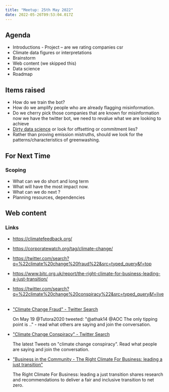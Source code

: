 ```yaml
---
title: "Meetup: 25th May 2022"
date: 2022-05-26T09:53:04.017Z
---
```

## Agenda
- Introductions
- Project – are we rating companies csr
- Climate data  figures or interpretations
- Brainstorm
- Web content (we skipped this)
- Data science
- Roadmap

## Items raised
- How do we train the bot?
- How do we amplify people who are already flagging misinformation.
- Do we cherry pick those companies that are known for misinformation now we have the twitter bot, we need to revalue what we are looking to achieve
- [Dirty data science](https://twitter.com/search?q=%22climate%20change%20fraud%22) or look for offsetting or commitment lies?
- Rather than proving emission mistruths, should we look for the patterns/characteristics of greenwashing.

## For Next Time
### Scoping 
- What can we do short and long term
- What will have the most impact now. 
- What can we do next ?
- Planning resources, dependencies

## Web content
### Links
- <https://climatefeedback.org/>
- <https://corporatewatch.org/tag/climate-change/>
- <https://twitter.com/search?q=%22climate%20change%20fraud%22&src=typed_query&f=top>
- <https://www.bitc.org.uk/report/the-right-climate-for-business-leading-a-just-transition/>
- <https://twitter.com/search?q=%22climate%20change%20conspiracy%22&src=typed_query&f=live> 


- ["Climate Change Fraud" - Twitter Search](https://twitter.com/search?q=%22climate%20change%20fraud%22)

  On May 19 @Tutora2020 tweeted: "@athak14 @AOC The only tipping point is .." - read what others are saying and join the conversation.

- ["Climate Change Conspiracy" - Twitter Search](https://twitter.com/search?q=%22climate%20change%20conspiracy%22) 
    
  The latest Tweets on "climate change conspiracy". Read what people are saying and join the conversation.


- ["Business in the Community - The Right Climate For Business: leading a just transition"](https://bit.ly/3lM3yGw)

    The Right Climate For Business: leading a just transition shares research and recommendations to deliver a fair and inclusive transition to net zero.


